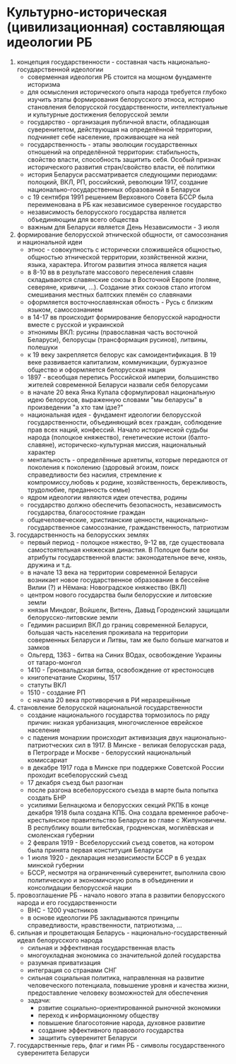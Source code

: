 # Культурно-историческая (цивилизационная) составляющая идеологии РБ

1. концепция государственности - составная часть национально-государственной идеологии
   - соверменная идеология РБ стоится на мощном фундаменте историзма
   - для осмысления исторического опыта народа требуется глубоко изучить этапы формирования белорусского этноса, историю становления белорусской государственности, интеллектуальные и культурные достижения белорусской земли
   - государство - организация публичной власти, обладающая суверенитетом, действующая на определённой территории, подчиняет себе население, проживающее на ней
   - государственность - этапы эволюции государственных отношений на определённой территории: стабильность, свойство власти, способность защитить себя. Особый признак исторического развития стран/свойство власти, её политики
   - история Беларуси рассматривается следующими периодами: полоцкий, ВКЛ, РП, российский, революции 1917, создание национально-государственных образований в Беларуси
   - с 19 сентября 1991 решением Верховного Совета БССР была переименована в РБ как независимое суверенное государство
   - независимость белорусского государства является объединяющим для всего общества
   - важным для Беларуси является День Независимости - 3 июля
2. формирование белорусской этнической общности, от самосознания и национальной идеи
   - этнос - совокупность с исторически сложившейся общностью, общностью этнической территории, хозяйственной жизни, языка, характера. Итогом развития этноса является нация
   - в 8-10 вв в результате массового переселения славян складываются славянские союзы в Восточной Европе (поляне, северяне, кривичи, ...). Создание этих союзов стало итогом смешивания местных балтских племён со славянами
   - оформляется восточнославянская обность - Русь с близким языком, самосознанием
   - в 14-17 вв происходит формирование белорусской народности вместе с русской и украинской
   - этнонимы ВКЛ: русины (православная часть восточной Беларуси), белорусцы (трансформация русинов), литвины, полешуки
   - к 19 веку закрепляется белорус как самоидентификация. В 19 веке развивается капитализм, коммуникации, буржуазное общество и оформляется белорусская нация
   - 1897 - всеобщая перепись Российской империи, большинство жителей современной Беларуси назвали себя белорусами
   - в начале 20 века Янка Купала сформулировал национальную идею белорусов, выраженную словами "мы беларусы" в произведении "а хто там iдзе?"
   - национальная идея - фундамент идеологии белорусской государственности, объединяющий всех граждан, соблюдение прав всех наций, конфессий. Начало исторической судьбы народа (полоцкое княжество), генетические истоки (балто-славяне), историческо-культурная миссия, национальный характер
   - ментальность - определённые архетипы, которые передаются от поколения к поколению (здоровый эгоизм, поиск справедливости без насилия, стремление к компромиссу,любовь к родине, хозяйственность, бережливость, трудолюбие, преданность семье)
   - ядром идеологии являются идеи отечества, родины
   - государство должно обеспечить безопасность, независимость государства, благосостояние граждан
   - общечеловеческие, христианские ценности, национально-государственное самосознание, гражданственность, патриотизм
3. государственность на белорусских землях
   - первый период - полоцкое няжество, 9-12 вв, где существовала самостоятельная княжеская династия. В Полоцке были все атрибуты государственной власти: законодательное вече, князь, дружина и т.д.
   - в начале 13 века на территории современной Беларуси возникает новое государственное образование в бессейне Вилии (?) и Нёмана: Новоградское княжество (ВКЛ)
   - центром нового государства были белорусские и литовские земли
   - князья Миндовг, Войшелк, Витень, Давыд Городенский защищали белорусско-литовские земли
   - Гедимин расширил ВКЛ до границ современной Беларуси, большая часть населения проживала на территории соверменных Беларуси и Литвы, там же было больше магнатов и замков
   - Ольгерд, 1363 - битва на Синих ВОдах, освобождение Украины от татаро-монгол
   - 1410 - Грюнвальдская битва, освобождение от крестоносцев
   - книгопечатание Скорины, 1517
   - статуты ВКЛ
   - 1510 - создание РП
   - с начала 20 века противоречия в РИ неразрешённые
4. становление белорусской национальной государственности
   - создание национального государства тормозилось по ряду причин: низкая урбанизация, многочисленное еврейское население
   - с падения монархии происходит активизация двух национально-патриотческих сил в 1917. В Минске - великая белорусская рада, в Петрограде и Москве - белорусский национальный комиссариат
   - в декабре 1917 года в Минске при поддержке Советской России проходит всебелорусский съезд
   - 17 декабря съезд был разогнан
   - после разгона всебелорусского съезда в марте была попытка создать БНР
   - усилиями Белнацкома и белорусских секций РКПБ в конце декабря 1918 была создана КПБ. Она создала временное рабоче-крестьянское правительство Беларуси во главе с Жилуновичем. В республику вошли витебская, гродненская, могилёвская и смоленская губернии
   - 2 февраля 1919  - Всебелорусский съезд советов, на котором была принята первая конституция Беларуси
   - 1 июля 1920 - декларация независимости БССР в 6 уездах минской губернии
   - БССР, несмотря на ограниченный суверенитет, выполнила свою политическую и экономичскую роль в объединении и консолидации белорусской нации
5. провозглашение РБ - начало нового этапа в развитии белорусского народа и его государственности
   - ВНС - 1200 участников
   - в основе идеологии РБ закладываются принципы справедливости, нравственности, патриотизма, ...
6. сильная и процветающая Беларусь - национально-государственный идеал белорусского народа
   - сильная и эффективная государственная власть
   - многоукладная экономика со значительной долей государства
   - разумная приватизация
   - интеграция со странами СНГ
   - сильная социальная политика, направленная на развитие человеческого потенциала, повышение уровня и качества жизни, предоставление человеку возможностей для обеспечения
   - задачи:
     - рзвитие социально-ориентированной рыночной экономики
     - переход к информационному обществу
     - повышение благосотояние народа, духовное развитие
     - создание эффективного правового государства
     - защитить суверенитет Беларуси
7. государственные герь, флаг и гимн РБ - символы государственного суверенитета Беларуси
